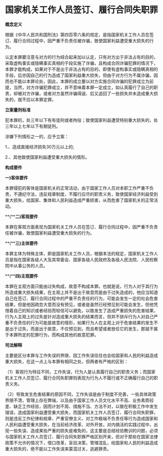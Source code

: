 # 国家机关工作人员签订、履行合同失职罪

 

**概念定义**

根据《中华人民共和国刑法》第四百零六条的规定，是指国家机关工作人员在签订、履行合同过程中，因严重不负责任被诈骗，致使国家利益遭受重大损失的行为。

认定本罪要注意与对方的行为结合起来加以认定，只有对方出于非法占有的目的，采取虚构事实或隐瞒事实真相的于段实施了诈骗，且构成合同诈骗犯罪的情况下，本罪才能构成，如果对于不是出于非法占有的目的，即使有虚构事实或隐瞒真相的手段，后亦因自己的行为造成了国家利益重大损失，但由于对方行为不属诈骗，因而也不能以本罪论处，因此，本罪的成立要以对方实施合同诈骗的犯罪成立为前提，当然，对方诈骗犯罪成立，并不意味着本罪一定成立，如认真履行了自己的职责，却被对方诈骗，或者对方虽然诈骗得逞、后又追回了一些损失并未造成重大损失的，就不应以本罪定罪。

**立案量刑标准**

犯本罪的，处三年以下有有徒刑或者拘役；致使国家利益遭受特别重大损失的，处三年以上七年以下有期徒刑。

涉嫌下列情形之一的，应予立案：

1.、造成直接经济损失30万元以上的;

2.、其他致使国家利益遭受重大损失的情形。

**构成要件**

**一)客体要件**

本罪侵犯的客体是国家机关的正常活动，由于国家工作人员对本职工作严重不负责，不遵纪守法，违反规章制度，不履行应尽的职责义务，致使国家经济利益受到重大损失，给国家、集体和人民利益造成严重损害，从而危害了国家机关的正常活动。

**(****二)客观要件**

本罪在客观方面表现为国家机关工作人员在签订、履行合同过程中，因严重不负责任被诈骗，致使国家利益遭受重大损失的行为。

 

**(****三)主体要件**

本罪主体为特殊主体，即是国家机关工作人员，根据本法的规定，国家机关工作人员是指在国家各级人大及其常委会、国家各级人民政府及各级人民法院、人民检察院中从事公务的人员。

**(****四)主观要件**

本罪在主观方面只能由过失构成，故意不构成本罪。也就是说，行为人对于其行为所造成重大损失结果，在主观上并不是出于故意而是由于过失造成的，他应当知道自己在签订、履行合同过程中的严重不负责任的行为，可能会发生一定的社会危害结果，但是他因疏忽大意而没有预见，或者是虽然已经预见到可能会发生，但他凭借着自己的知识或者经验而轻信可以避免，以致发生了造成严重损失的危害结果，行为人主观上的过失是针对造成重大损失的结果而言，但并不排斥行为人对自己严重不负责任的行为可能是故意的情形，如果行为人在主观上对于危害结果的发生不是出于过失，而是出于故意，不仅预见到，而且希望或者放任它的发生，那就不属于本罪所定的犯罪行为，而构成其他的故意犯罪。

**司法解释**

主要是区分本罪与工作失误的界限，因工作失误往往也会给国家和人民的利益造成重大损失，在这一点上与本罪有相同之处，但两者有严格的区别：

（1）客观行为特征不同，工作失误，行为人是认真履行自己的职责义务；而国家机关工作人员签订、履行合同失职罪则表现为行为人不履行或不正确履行自己的职责义务。

（2）导致发生危害结果的原因不同，工作失误是由于制度不完善，一些具体政策界限不清，管理上存在弊端，以及由于国家工作人员文化水平不高、业务素质较差、缺乏工作经验，因而计划不周、措施不当、方法不对，以致在积极工作中发生错误，造成国家利益遭受重大损失，而国家机关工作人员签订、履行合同失职罪，则是违反工作纪律和规章、严重官僚主义、对工作极端不负责任等行为造成国家和人民利益遭受重大损失，在当前经济改革、对外开放，对内搞活的实践过程中，出现一些失误、造成某些严重的损失是难免的，这主要是总结经验教训的问题，必须与国家机关工作人员签订、履行合同失职罪严格区别开来，但对于那些在国家法律政策不允许的情况下，借口改革，盲目决策，管理混乱，给国家和人民的利益造成重大损失的，绝不能以工作失误来蒙混过关，逃避罪责。
